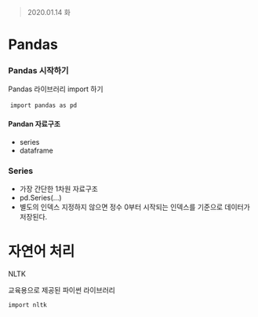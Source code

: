 > 2020.01.14 화

# Pandas

### Pandas 시작하기

Pandas 라이브러리 import 하기

​	`import pandas as pd`

#### Pandan 자료구조

- series
- dataframe



### Series

- 가장 간단한 1차원 자료구조
- pd.Series(...)
- 별도의 인덱스 지정하지 않으면 정수 0부터 시작되는 인덱스를 기준으로 데이터가 저장된다.





# 자연어 처리





NLTK

교육용으로 제공된 파이썬 라이브러리

```
import nltk

```

